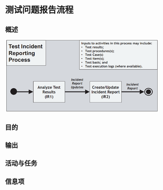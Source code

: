 # 测试问题报告流程

## 概述

![](../../../../../.gitbook/assets/image%20%2898%29.png)

## 目的

## 输出

## 活动与任务

## 信息项


